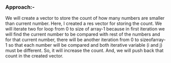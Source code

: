 ### Approach:-
We will create a vector to store the count of how many numbers are smaller than current number. Here, I created a res vector for storing the count. We will iterate two for loop from 0 to size of array-1 because in first iteration we will find the current number to be compared with rest of the numbers and for that current number, there will be another iteration from 0 to sizeofarray-1 so that each number will be compared and both iterative variable (i and j) must be different. So, it will increase the count. And, we will push back that count in the created vector.
